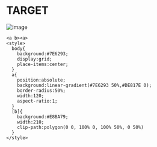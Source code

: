 # TARGET

![image](https://github.com/user-attachments/assets/a8788ea9-4ae3-4f57-a3a5-370f8c609875)

```
<a b><a>
<style>
  body{
    background:#7E6293;
    display:grid;
    place-items:center;
  }
  a{
    position:absolute;
    background:linear-gradient(#7E6293 50%,#DE817E 0);
    border-radius:50%;
    width:120;
    aspect-ratio:1;
  }
  [b]{
    background:#E8BA79;
    width:210;
    clip-path:polygon(0 0, 100% 0, 100% 50%, 0 50%)
  }
</style>
```
